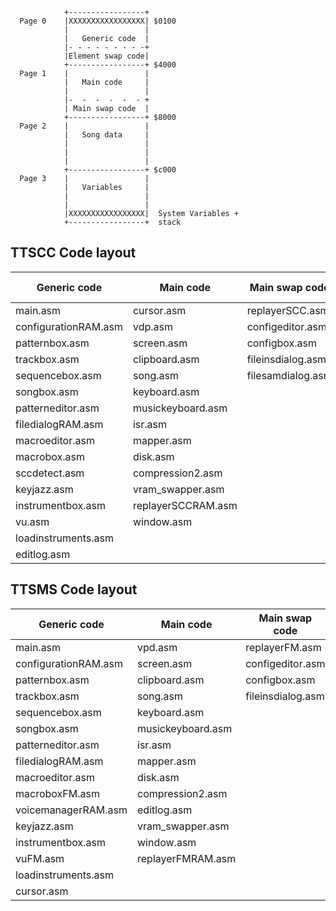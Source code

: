 


```
            +-----------------+
  Page 0    |XXXXXXXXXXXXXXXXX| $0100
            |                 |
            |   Generic code  |
            |- - - - - - - - -+
            |Element swap code|
            +-----------------+ $4000
  Page 1    |                 |
            |   Main code     |
            |                 |
            |-  -  -  -  -  - +
            | Main swap code  |
            +-----------------+ $8000
  Page 2    |                 |
            |   Song data     |
            |                 |
            |                 |
            |                 |
            +-----------------+ $c000
  Page 3    |                 |
            |   Variables     |
            |                 |
            |                 |
            |XXXXXXXXXXXXXXXXX|  System Variables +
            +-----------------+  stack
```

## TTSCC Code layout
Generic code | Main code | Main swap code | Element swap code
---------|----------|---------|----
 main.asm| cursor.asm | replayerSCC.asm | sampleeditor.asm
 configurationRAM.asm | vdp.asm | configeditor.asm | samplebox.asm
 patternbox.asm | screen.asm |  configbox.asm | filedialog.asm
 trackbox.asm | clipboard.asm |  fileinsdialog.asm |
 sequencebox.asm| song.asm |filesamdialog.asm  | 
 songbox.asm| keyboard.asm| | 
 patterneditor.asm | musickeyboard.asm| | 
 filedialogRAM.asm | isr.asm| | 
 macroeditor.asm | mapper.asm| | 
 macrobox.asm | disk.asm| | 
 sccdetect.asm | compression2.asm| | 
 keyjazz.asm | vram_swapper.asm| | 
 instrumentbox.asm | replayerSCCRAM.asm| | 
 vu.asm | window.asm|| | 
 loadinstruments.asm|| | 
 editlog.asm|| | 

## TTSMS Code layout
Generic code | Main code | Main swap code | Element swap code
---------|----------|---------|----
main.asm | vpd.asm | replayerFM.asm | filedialog.asm
configurationRAM.asm | screen.asm | configeditor.asm | voicemanager.asm
patternbox.asm | clipboard.asm | configbox.asm | FMvoicebox.asm
trackbox.asm | song.asm | fileinsdialog.asm | drumeditor.asm
sequencebox.asm | keyboard.asm |  | drumeditbox.asm
songbox.asm | musickeyboard.asm |  | 
patterneditor.asm | isr.asm |   | 
filedialogRAM.asm | mapper.asm |  | 
macroeditor.asm | disk.asm |  | 
macroboxFM.asm | compression2.asm |  | 
voicemanagerRAM.asm | editlog.asm |  | 
keyjazz.asm | vram_swapper.asm |  | 
instrumentbox.asm | window.asm |  | 
vuFM.asm | replayerFMRAM.asm |  | 
loadinstruments.asm |  |  | 
cursor.asm |  |  | 
